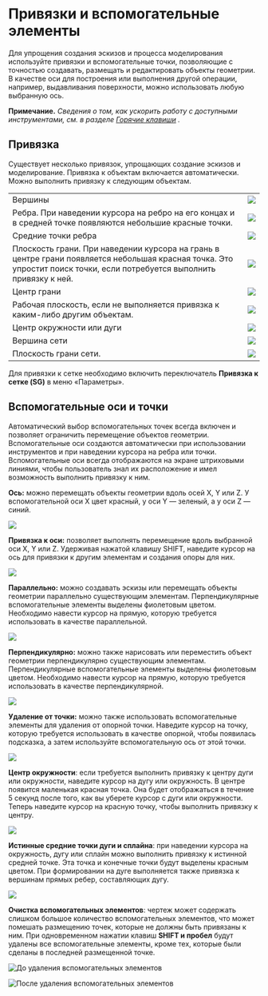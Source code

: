 # Привязки и вспомогательные элементы

Для упрощения создания эскизов и процесса моделирования используйте привязки и вспомогательные точки, позволяющие с точностью создавать, размещать и редактировать объекты геометрии. В качестве оси для построения или выполнения другой операции, например, выдавливания поверхности, можно использовать любую выбранную ось.

**Примечание.** _Сведения о том, как ускорить работу с доступными инструментами, см. в разделе_ [_Горячие клавиши_](../appendix/keyboard-shortcuts.md) _._

## Привязка

Существует несколько привязок, упрощающих создание эскизов и моделирование. Привязка к объектам включается автоматически. Можно выполнить привязку к следующим объектам.

|                                                                                                                                                                            |                                            |
| -------------------------------------------------------------------------------------------------------------------------------------------------------------------------- | ------------------------------------------ |
| Вершины | ![](<../.gitbook/assets/inf3 (3) (2).png>) |
| Ребра. При наведении курсора на ребро на его концах и в средней точке появляются небольшие красные точки. | ![](../.gitbook/assets/inf4.png) |
| Средние точки ребра | ![](../.gitbook/assets/inf5.png) |
| Плоскость грани. При наведении курсора на грань в центре грани появляется небольшая красная точка. Это упростит поиск точки, если потребуется выполнить привязку к ней. | ![](../.gitbook/assets/inf6.png) |
| Центр грани | ![](../.gitbook/assets/inf7.png) |
| Рабочая плоскость, если не выполняется привязка к каким-либо другим объектам. | ![](../.gitbook/assets/inf8.png) |
| Центр окружности или дуги | ![](../.gitbook/assets/inf9.png) |
| Вершина сети | ![](../.gitbook/assets/inf2.png) |
| Плоскость грани сети. | ![](../.gitbook/assets/inf1.png) |

Для привязки к сетке необходимо включить переключатель **Привязка к сетке (SG)** в меню «Параметры».

## Вспомогательные оси и точки

Автоматический выбор вспомогательных точек всегда включен и позволяет ограничить перемещение объектов геометрии. Вспомогательные оси создаются автоматически при использовании инструментов и при наведении курсора на ребра или точки. Вспомогательные оси всегда отображаются на экране штриховыми линиями, чтобы пользователь знал их расположение и имел возможность выполнить привязку к ним.

**Ось:** можно перемещать объекты геометрии вдоль осей X, Y или Z. У вспомогательной оси X цвет красный, у оси Y — зеленый, а у оси Z — синий.

![](../.gitbook/assets/inf10.png)

**Привязка к оси:** позволяет выполнять перемещение вдоль выбранной оси X, Y или Z. Удерживая нажатой клавишу SHIFT, наведите курсор на ось для привязки к другим элементам и создания опоры для них.

![](../.gitbook/assets/inf13.png)

**Параллельно:** можно создавать эскизы или перемещать объекты геометрии параллельно существующим элементам. Перпендикулярные вспомогательные элементы выделены фиолетовым цветом. Необходимо навести курсор на прямую, которую требуется использовать в качестве параллельной.

![](../.gitbook/assets/inf14.png)

**Перпендикулярно:** можно также нарисовать или переместить объект геометрии перпендикулярно существующим элементам. Перпендикулярные вспомогательные элементы выделены фиолетовым цветом. Необходимо навести курсор на прямую, которую требуется использовать в качестве перпендикулярной.

![](../.gitbook/assets/inf15.png)

**Удаление от точки:** можно также использовать вспомогательные элементы для удаления от опорной точки. Наведите курсор на точку, которую требуется использовать в качестве опорной, чтобы появилась подсказка, а затем используйте вспомогательную ось от этой точки.

![](../.gitbook/assets/inf16.png)

**Центр окружности**: если требуется выполнить привязку к центру дуги или окружности, наведите курсор на дугу или окружность. В центре появится маленькая красная точка. Она будет отображаться в течение 5 секунд после того, как вы уберете курсор с дуги или окружности. Теперь наведите курсор на красную точку, чтобы выполнить привязку к центру.

![](../.gitbook/assets/inf17.png)

**Истинные средние точки дуги и сплайна**: при наведении курсора на окружность, дугу или сплайн можно выполнить привязку к истинной средней точке. Эта точка и конечные точки будут выделены красным цветом. При формировании на дуге выполняется также привязка к вершинам прямых ребер, составляющих дугу.

![](../.gitbook/assets/inf18.png)

**Очистка вспомогательных элементов**: чертеж может содержать слишком большое количество вспомогательных элементов, что может помешать размещению точек, которые не должны быть привязаны к ним. При одновременном нажатии клавиш **SHIFT и пробел** будут удалены все вспомогательные элементы, кроме тех, которые были сделаны в последней размещенной точке.

![До удаления вспомогательных элементов](../.gitbook/assets/inf19.png)

![После удаления вспомогательных элементов](../.gitbook/assets/inf20.png)
